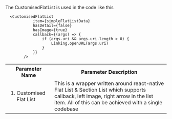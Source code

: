 The CustomisedFlatList is used in the code like this <br/>
```
  <CustomisedFlatList
            item={simpleFlatListData}
            hasDetail={false}
            hasImage={true}
            callback={(args) => {
                if (args.uri && args.uri.length > 0) {
                    Linking.openURL(args.uri)
                }
            }}
        />
```
  
<table>
  <th>Parameter Name</th>
  <th>Parameter Description</th>
  <tr>
    <td><ol><li>Customised Flat List</li></ol></td>
    <td>This is a wrapper written around react-native Flat List & Section List which supports callback, left image, right arrow in the list item. All of this can be achieved with a single codebase</td>
  </tr>
 </table>

